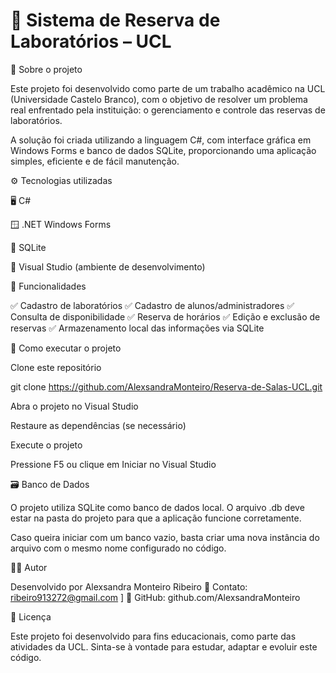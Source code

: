 # 🧪 Sistema de Reserva de Laboratórios – UCL
📘 Sobre o projeto

Este projeto foi desenvolvido como parte de um trabalho acadêmico na UCL (Universidade Castelo Branco), com o objetivo de resolver um problema real enfrentado pela instituição: o gerenciamento e controle das reservas de laboratórios.

A solução foi criada utilizando a linguagem C#, com interface gráfica em Windows Forms e banco de dados SQLite, proporcionando uma aplicação simples, eficiente e de fácil manutenção.

⚙️ Tecnologias utilizadas

🖥️ C#

🪟 .NET Windows Forms

💾 SQLite

🧱 Visual Studio (ambiente de desenvolvimento)

🚀 Funcionalidades

✅ Cadastro de laboratórios
✅ Cadastro de alunos/administradores
✅ Consulta de disponibilidade
✅ Reserva de horários
✅ Edição e exclusão de reservas
✅ Armazenamento local das informações via SQLite

🧰 Como executar o projeto

Clone este repositório

git clone https://github.com/AlexsandraMonteiro/Reserva-de-Salas-UCL.git


Abra o projeto no Visual Studio

Restaure as dependências (se necessário)

Execute o projeto

Pressione F5 ou clique em Iniciar no Visual Studio

🗃️ Banco de Dados

O projeto utiliza SQLite como banco de dados local.
O arquivo .db deve estar na pasta do projeto para que a aplicação funcione corretamente.

Caso queira iniciar com um banco vazio, basta criar uma nova instância do arquivo com o mesmo nome configurado no código.

🧑‍💻 Autor

Desenvolvido por Alexsandra Monteiro Ribeiro
📧 Contato: ribeiro913272@gmail.com
]
💼 GitHub: github.com/AlexsandraMonteiro

🌟 Licença

Este projeto foi desenvolvido para fins educacionais, como parte das atividades da UCL.
Sinta-se à vontade para estudar, adaptar e evoluir este código.
